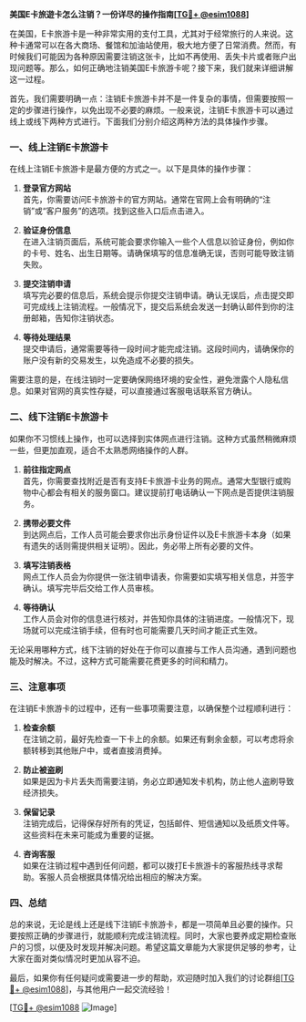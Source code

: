 **美国E卡旅遊卡怎么注销？一份详尽的操作指南[[TG💪+ @esim1088](https://t.me/s/esim1088)]**

在美国，E卡旅游卡是一种非常实用的支付工具，尤其对于经常旅行的人来说。这种卡通常可以在各大商场、餐馆和加油站使用，极大地方便了日常消费。然而，有时候我们可能因为各种原因需要注销这张卡，比如不再使用、丢失卡片或者账户出现问题等。那么，如何正确地注销美国E卡旅游卡呢？接下来，我们就来详细讲解这一过程。

首先，我们需要明确一点：注销E卡旅游卡并不是一件复杂的事情，但需要按照一定的步骤进行操作，以免出现不必要的麻烦。一般来说，注销E卡旅游卡可以通过线上或线下两种方式进行。下面我们分别介绍这两种方法的具体操作步骤。

### **一、线上注销E卡旅游卡**

在线上注销E卡旅游卡是最方便的方式之一。以下是具体的操作步骤：

1. **登录官方网站**  
   首先，你需要访问E卡旅游卡的官方网站。通常在官网上会有明确的“注销”或“客户服务”的选项。找到这些入口后点击进入。

2. **验证身份信息**  
   在进入注销页面后，系统可能会要求你输入一些个人信息以验证身份，例如你的卡号、姓名、出生日期等。请确保填写的信息准确无误，否则可能导致注销失败。

3. **提交注销申请**  
   填写完必要的信息后，系统会提示你提交注销申请。确认无误后，点击提交即可完成线上注销流程。一般情况下，提交后系统会发送一封确认邮件到你的注册邮箱，告知你注销状态。

4. **等待处理结果**  
   提交申请后，通常需要等待一段时间才能完成注销。这段时间内，请确保你的账户没有新的交易发生，以免造成不必要的损失。

需要注意的是，在线注销时一定要确保网络环境的安全性，避免泄露个人隐私信息。如果对官网的真实性存疑，可以直接通过客服电话联系官方确认。

### **二、线下注销E卡旅游卡**

如果你不习惯线上操作，也可以选择到实体网点进行注销。这种方式虽然稍微麻烦一些，但更加直观，适合不太熟悉网络操作的人群。

1. **前往指定网点**  
   首先，你需要查找附近是否有支持E卡旅游卡业务的网点。通常大型银行或购物中心都会有相关的服务窗口。建议提前打电话确认一下网点是否提供注销服务。

2. **携带必要文件**  
   到达网点后，工作人员可能会要求你出示身份证件以及E卡旅游卡本身（如果有遗失的话则需提供相关证明）。因此，务必带上所有必要的文件。

3. **填写注销表格**  
   网点工作人员会为你提供一张注销申请表，你需要如实填写相关信息，并签字确认。填写完毕后交给工作人员审核。

4. **等待确认**  
   工作人员会对你的信息进行核对，并告知你具体的注销进度。一般情况下，现场就可以完成注销手续，但有时也可能需要几天时间才能正式生效。

无论采用哪种方式，线下注销的好处在于你可以直接与工作人员沟通，遇到问题也能及时解决。不过，这种方式可能需要花费更多的时间和精力。

### **三、注意事项**

在注销E卡旅游卡的过程中，还有一些事项需要注意，以确保整个过程顺利进行：

1. **检查余额**  
   在注销之前，最好先检查一下卡上的余额。如果还有剩余金额，可以考虑将余额转移到其他账户中，或者直接消费掉。

2. **防止被盗刷**  
   如果是因为卡片丢失而需要注销，务必立即通知发卡机构，防止他人盗刷导致经济损失。

3. **保留记录**  
   注销完成后，记得保存好所有的凭证，包括邮件、短信通知以及纸质文件等。这些资料在未来可能成为重要的证据。

4. **咨询客服**  
   如果在注销过程中遇到任何问题，都可以拨打E卡旅游卡的客服热线寻求帮助。客服人员会根据具体情况给出相应的解决方案。

### **四、总结**

总的来说，无论是线上还是线下注销E卡旅游卡，都是一项简单且必要的操作。只要按照正确的步骤进行，就能顺利完成注销流程。同时，大家也要养成定期检查账户的习惯，以便及时发现并解决问题。希望这篇文章能为大家提供足够的参考，让大家在面对类似情况时更加从容不迫。

最后，如果你有任何疑问或需要进一步的帮助，欢迎随时加入我们的讨论群组[[TG💪+ @esim1088](https://t.me/s/esim1088)]，与其他用户一起交流经验！  

[[TG💪+ @esim1088](https://t.me/s/esim1088) ![Image](https://i.postimg.cc/4NQfJmqS/Snipaste-2025-05-13-00-14-12.png)]